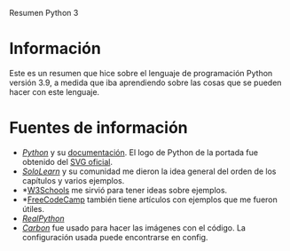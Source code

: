 Resumen Python 3

# Información
Este es un resumen que hice sobre el lenguaje de programación Python versión 3.9, a medida que iba aprendiendo sobre las cosas que se pueden hacer con este lenguaje.

# Fuentes de información
- *[Python](https://www.python.org/)* y su [documentación](https://docs.python.org/3/). El logo de Python de la portada fue obtenido del [SVG oficial](https://www.python.org/community/logos/).
- *[SoloLearn](https://www.sololearn.com)* y su comunidad me dieron la idea general del orden de los capítulos y varios ejemplos.
- *[W3Schools](https://www.w3schools.com) me sirvió para tener ideas sobre ejemplos.
- *[FreeCodeCamp](https://www.freecodecamp.org/news/tag/python/) también tiene artículos con ejemplos que me fueron útiles.
- *[RealPython](https://realpython.com)*
- *[Carbon](carbon.now.sh/)* fue usado para hacer las imágenes con el código. La configuración usada puede encontrarse en config.